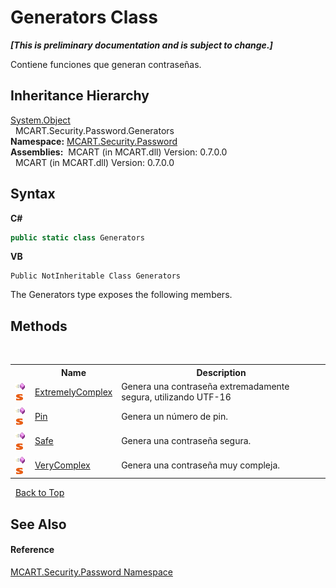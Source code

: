 # Generators Class
 _**\[This is preliminary documentation and is subject to change.\]**_

Contiene funciones que generan contraseñas.


## Inheritance Hierarchy
<a href="http://msdn2.microsoft.com/es-es/library/e5kfa45b" target="_blank">System.Object</a><br />&nbsp;&nbsp;MCART.Security.Password.Generators<br />
**Namespace:**&nbsp;<a href="dbbe708a-6e0a-d3f8-20a0-94d530d6d526">MCART.Security.Password</a><br />**Assemblies:**&nbsp;&nbsp;MCART (in MCART.dll) Version: 0.7.0.0<br />&nbsp;&nbsp;MCART (in MCART.dll) Version: 0.7.0.0<br />

## Syntax

**C#**<br />
``` C#
public static class Generators
```

**VB**<br />
``` VB
Public NotInheritable Class Generators
```

The Generators type exposes the following members.


## Methods
&nbsp;<table><tr><th></th><th>Name</th><th>Description</th></tr><tr><td>![Public method](media/pubmethod.gif "Public method")![Static member](media/static.gif "Static member")</td><td><a href="f7fd8f1e-d7c9-b976-ca99-a717f2ade859">ExtremelyComplex</a></td><td>
Genera una contraseña extremadamente segura, utilizando UTF-16</td></tr><tr><td>![Public method](media/pubmethod.gif "Public method")![Static member](media/static.gif "Static member")</td><td><a href="a3902370-b5de-9520-6a22-03fc13f149a1">Pin</a></td><td>
Genera un número de pin.</td></tr><tr><td>![Public method](media/pubmethod.gif "Public method")![Static member](media/static.gif "Static member")</td><td><a href="29d7de09-9799-894a-26b0-f91f1774a430">Safe</a></td><td>
Genera una contraseña segura.</td></tr><tr><td>![Public method](media/pubmethod.gif "Public method")![Static member](media/static.gif "Static member")</td><td><a href="ae3694eb-3b7a-12f5-e4f7-9d4856e571c5">VeryComplex</a></td><td>
Genera una contraseña muy compleja.</td></tr></table>&nbsp;
<a href="#generators-class">Back to Top</a>

## See Also


#### Reference
<a href="dbbe708a-6e0a-d3f8-20a0-94d530d6d526">MCART.Security.Password Namespace</a><br />